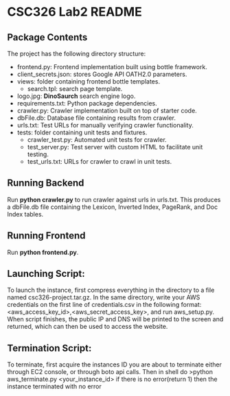 CSC326 Lab2 README
==================
Package Contents
----------------
The project has the following directory structure:
- frontend.py: Frontend implementation built using bottle framework.
- client_secrets.json: stores Google API OATH2.0 parameters.
- views: folder containing frontend bottle templates.
    - search.tpl: search page template.
- logo.jpg: **DinoSaurch** search engine logo.
- requirements.txt: Python package dependencies.
- crawler.py: Crawler implementation built on top of starter code.
- dbFile.db: Database file containing results from crawler.
- urls.txt: Test URLs for manually verifying crawler functionality.
- tests: folder containing unit tests and fixtures.
    - crawler_test.py: Automated unit tests for crawler.
    - test_server.py: Test server with custom HTML to facilitate unit testing.
    - test_urls.txt: URLs for crawler to crawl in unit tests.

Running Backend
---------------
Run **python crawler.py** to run crawler against urls in urls.txt. This produces
a dbFile.db file containing the Lexicon, Inverted Index, PageRank, and Doc Index
tables.

Running Frontend
---------------
Run **python frontend.py**.

Launching Script:
-------------------------------
To launch the instance, first compress everything in the directory to a file named csc326-project.tar.gz. In the same directory, write your AWS credentials on the first line of credentials.csv in the following format: <aws_access_key_id>,<aws_secret_access_key>, and run aws_setup.py. When script finishes, the public IP and DNS will be printed to the screen and returned, which can then be used to access the website. 

Termination Script:
-------------------------------
To terminate, first acquire the instances ID you are about to terminate either through EC2 console, or through boto api calls. Then in shell do >python aws_terminate.py <your_instance_id> if there is no error(return 1) then the instance terminated with no error